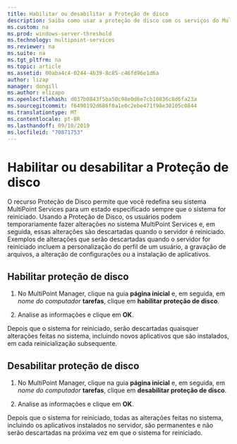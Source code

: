```yaml
---
title: Habilitar ou desabilitar a Proteção de disco
description: Saiba como usar a proteção de disco com os serviços do MultiPoint
ms.custom: na
ms.prod: windows-server-threshold
ms.technology: multipoint-services
ms.reviewer: na
ms.suite: na
ms.tgt_pltfrm: na
ms.topic: article
ms.assetid: 00aba4c4-0244-4b39-8c85-c46fd96e1d6a
author: lizap
manager: dongill
ms.author: elizapo
ms.openlocfilehash: d037b0843f5ba50c98e0d6e7cb10836c8d6fa23a
ms.sourcegitcommit: f6490192d686f0a1e0c2ebe471f98e30105c0844
ms.translationtype: MT
ms.contentlocale: pt-BR
ms.lasthandoff: 09/10/2019
ms.locfileid: "70871753"
---
```

# <a name="enable-or-disable-disk-protection"></a>Habilitar ou desabilitar a Proteção de disco
O recurso Proteção de Disco permite que você redefina seu sistema MultiPoint Services para um estado especificado sempre que o sistema for reiniciado. Usando a Proteção de Disco, os usuários podem temporariamente fazer alterações no sistema MultiPoint Services e, em seguida, essas alterações são descartadas quando o servidor é reiniciado. Exemplos de alterações que serão descartadas quando o servidor for reiniciado incluem a personalização do perfil de um usuário, a gravação de arquivos, a alteração de configurações ou a instalação de aplicativos.  
  
## <a name="enable-disk-protection"></a>Habilitar proteção de disco  
  
1.  No MultiPoint Manager, clique na guia **página inicial** e, em seguida, em *nome do computador* **tarefas**, clique em **habilitar proteção de disco**.  
  
2.  Analise as informações e clique em **OK**.  
  
Depois que o sistema for reiniciado, serão descartadas quaisquer alterações feitas no sistema, incluindo novos aplicativos que são instalados, em cada reinicialização subsequente.  
  
## <a name="disable-disk-protection"></a>Desabilitar proteção de disco  
  
1.  No MultiPoint Manager, clique na guia **página inicial** e, em seguida, em *nome do computador* **tarefas**, clique em **desabilitar proteção de disco**.  
  
2.  Analise as informações e clique em **OK**.  
  
Depois que o sistema for reiniciado, todas as alterações feitas no sistema, incluindo os aplicativos instalados no servidor, são permanentes e não serão descartadas na próxima vez em que o sistema for reiniciado.  
  
